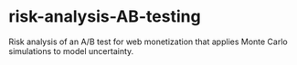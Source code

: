 # risk-analysis-AB-testing
Risk analysis of an A/B test for web monetization that applies Monte Carlo simulations to model uncertainty.
